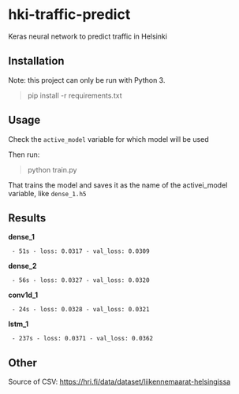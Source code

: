 # hki-traffic-predict

Keras neural network to predict traffic in Helsinki

## Installation

Note: this project can only be run with Python 3.

> pip install -r requirements.txt

## Usage

Check the `active_model` variable for which model will be used

Then run:

> python train.py

That trains the model and saves it as the name of the activei\_model variable, like `dense_1.h5`

## Results

**dense_1**

` - 51s - loss: 0.0317 - val_loss: 0.0309`

**dense_2**

` - 56s - loss: 0.0327 - val_loss: 0.0320`

**conv1d_1**

` - 24s - loss: 0.0328 - val_loss: 0.0321`

**lstm_1**

` - 237s - loss: 0.0371 - val_loss: 0.0362`

## Other

Source of CSV: https://hri.fi/data/dataset/liikennemaarat-helsingissa
